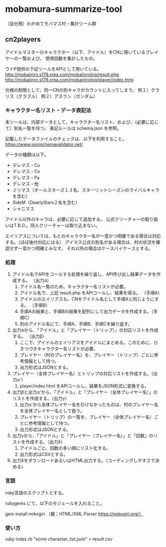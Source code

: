 # mobamura-summarize-tool
（自分用）わかめてモバマス村・集計ツール群

## cn2players

アイドルマスターのキャラクター（以下、アイドル）をCNに用いているプレイヤーの一覧および、
使用回数を集計したもの。

ウドP提供の下記ツールをAPIとして用いている。
http://mobajinro.s178.xrea.com/mobajinrolog/result.php
http://mobajinro.s178.xrea.com/mobajinrolog/player/index.html

仕様の制限として、同一CNの別キャラがカウントに入ってしまう。
例１）クラリス（グラブル）
例２）アスラン（ガンダム）

### キャラクター名リスト・データ表記法

本ツールは、内部データとして、キャラクター名リスト、および、（必要に応じて）別名一覧を持つ。
表記ルールは schema.json を参照。

記載したデータファイルのチェックは、以下を利用すること。
https://www.jsonschemavalidator.net/

データの種類は以下。

* デレマス・Cu
* デレマス・Co
* デレマス・Pa
* デレマス・他
* ミリマス（オールスターズ１３名、スターリットシーズンのライバルキャラを含む）
* SideM（DearlyStars２名を含む）
* シャニマス

アイドル以外のキャラは、必要に応じて追加する。
公式クリーチャーの取り扱いはT.B.D.。同人クリーチャーは取り込まない。

エイリアスについては、もとのキャラクター名が一意かつ明確である場合は対応する。（ほぼ後付対応にはる）
アイマス公式の別名がある場合は、村の状況を確認せず一意かつ明確とみなす。
それ以外の場合はケースバイケースとする。

### 処理

1. アイドル名でAPIをコールする処理を繰り返し、API呼び出し結果データを作成する。 （出力α）
   1. アイドル名一覧のため、キャラクター名リストが必要。
   1. アイドル名で、上記 result.php をAPIコールし、結果を得る。 （手順A）
   1. アイドルのエイリアスも、CNをアイドル名として手順Aと同じようにする。 （手順B）
   1. 手順Aの結果と、手順Bの結果を配列にして出力データを作成する。（手順C）
   1. 別のアイドル名にて、手順A、手順B、手順Cを繰り返す。
1. 出力αから、「アイドル」と「プレイヤー（トリップ）」の対応リストを作成する。 （出力β）
   1. ここで、アイドルのエイリアスをアイドルにまとめる。このために、ひきつづきキャラクター名リストが必要。
   1. プレイヤー（村のプレイヤー名）を、プレイヤー（トリップ）ごとに参考情報として持つ。
   1. 出力形式はJSONとする。
1. プレイヤー（全体プレイヤー名）とトリップの対応リストを作成する。（出力α'）
   1. player/index.html をAPIコールし、結果をJSON形式に変換する。
1. 出力βと出力α'から、「アイドル」と「プレイヤー（全体プレイヤー名）」のリストを作成する。（出力γ）
   1. 出力α'から全体プレイヤー名を引けなかったものは、村のプレイヤー名を全体プレイヤー名として扱う。
   1. プレイヤー（トリップ）の一覧を、プレイヤー（全体プレイヤー名）ごとに参考情報として持つ。
   1. 出力形式はJSONとする。
1. 出力γから、「アイドル」と「プレイヤー（プレイヤー名）」と「回数」のリストを作成する。（出力δ）
   1. アイドルごと、回数の多い順にリスト化する。
   1. 出力形式はCSVとする。
1. 出力δをダウンロードあるいはHTML出力する。（コーディングしやすさで決める）

### 言語

ruby言語のスクリプトとする。

rubygems にて、以下のモジュールを入れること。

gem install nokogiri （鋸；HTML/XML Parser https://nokogiri.org/）

### 使い方

ruby index.rb "some character_list.json" > result.csv
